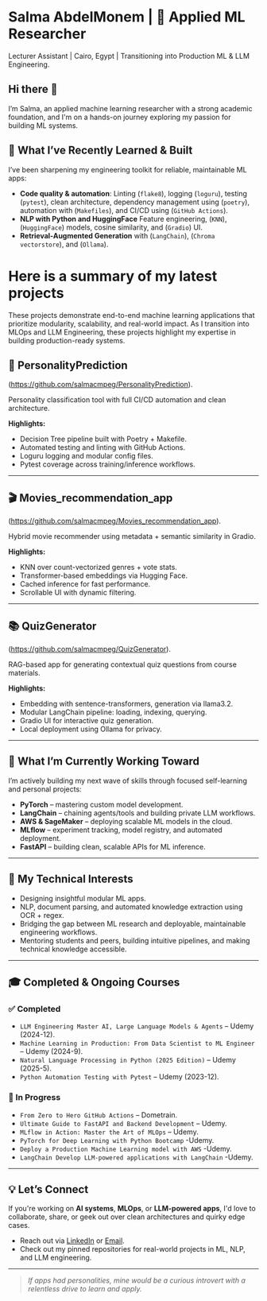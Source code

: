 
# Salma AbdelMonem | 🧪 Applied ML Researcher

Lecturer Assistant | Cairo, Egypt | Transitioning into Production ML & LLM Engineering.

## Hi there 👋

I’m Salma, an applied machine learning researcher with a strong academic foundation, and I'm on a hands-on journey exploring my passion for building ML systems.

## 🔧 What I’ve Recently Learned & Built

I’ve been sharpening my engineering toolkit for reliable, maintainable ML apps:

- **Code quality & automation**: Linting (`flake8`), logging (`loguru`), testing (`pytest`), clean architecture, dependency management using (`poetry`),  automation with (`Makefiles`), and  CI/CD using (`GitHub Actions`). 
- **NLP with Python and HuggingFace** Feature engineering, (`KNN`), (`HuggingFace`) models, cosine similarity, and  (`Gradio`) UI.
- **Retrieval-Augmented Generation** with (`LangChain`), (`Chroma vectorstore`), and (`Ollama`).

# Here is a summary of my latest projects
These projects demonstrate end-to-end machine learning applications that prioritize modularity, scalability, and real-world impact. As I transition into MLOps and LLM Engineering, these projects highlight my expertise in building production-ready systems.

## 🧠 PersonalityPrediction  

(https://github.com/salmacmpeg/PersonalityPrediction).

Personality classification tool with full CI/CD automation and clean architecture.

**Highlights:**
- Decision Tree pipeline built with Poetry + Makefile.
- Automated testing and linting with GitHub Actions.
- Loguru logging and modular config files.
- Pytest coverage across training/inference workflows.

---

## 🎬 Movies_recommendation_app 

(https://github.com/salmacmpeg/Movies_recommendation_app).

Hybrid movie recommender using metadata + semantic similarity in Gradio.

**Highlights:**
- KNN over count-vectorized genres + vote stats.
- Transformer-based embeddings via Hugging Face.
- Cached inference for fast performance.
- Scrollable UI with dynamic filtering.

---
## 📚 QuizGenerator 

(https://github.com/salmacmpeg/QuizGenerator).

RAG-based app for generating contextual quiz questions from course materials.

**Highlights:**
- Embedding with sentence-transformers, generation via llama3.2.
- Modular LangChain pipeline: loading, indexing, querying.
- Gradio UI for interactive quiz generation.
- Local deployment using Ollama for privacy.

---
## 🚀 What I’m Currently Working Toward

I’m actively building my next wave of skills through focused self-learning and personal projects:

-  **PyTorch** – mastering custom model development.
-  **LangChain** – chaining agents/tools and building private LLM workflows.
-  **AWS & SageMaker** – deploying scalable ML models in the cloud.
-  **MLflow** – experiment tracking, model registry, and automated deployment.
-  **FastAPI** – building clean, scalable APIs for ML inference.
---

## 🎯 My Technical Interests

- Designing insightful modular ML apps.
- NLP, document parsing, and automated knowledge extraction using OCR + regex.
- Bridging the gap between ML research and deployable, maintainable engineering workflows.
- Mentoring students and peers, building intuitive pipelines, and making technical knowledge accessible.

---
## 🎓 Completed & Ongoing Courses

### ✅ Completed
- `LLM Engineering Master AI, Large Language Models & Agents` – Udemy (2024-12).
- `Machine Learning in Production: From Data Scientist to ML Engineer` – Udemy (2024-9).
- `Natural Language Processing in Python (2025 Edition)` – Udemy (2025-5).
- `Python Automation Testing with Pytest` – Udemy (2023-12).

### 🚧 In Progress
- `From Zero to Hero GitHub Actions` – Dometrain.
- `Ultimate Guide to FastAPI and Backend Development` – Udemy.
- `MLflow in Action: Master the Art of MLOps` – Udemy.
- `PyTorch for Deep Learning with Python Bootcamp` -Udemy.
- `Deploy a Production Machine Learning model with AWS` -Udemy.
- `LangChain Develop LLM-powered applications with LangChain` -Udemy.
---


## 💡 Let’s Connect

If you're working on **AI systems**, **MLOps**, or **LLM-powered apps**, I'd love to collaborate, share, or geek out over clean architectures and quirky edge cases.

- Reach out via [LinkedIn](https://www.linkedin.com/in/salma-abdelmotaleb-27911692/) or [Email](salmacmpeg@gmail.com).
- Check out my pinned repositories for real-world projects in ML, NLP, and LLM engineering.

---
> _If apps had personalities, mine would be a curious introvert with a relentless drive to learn and apply._
